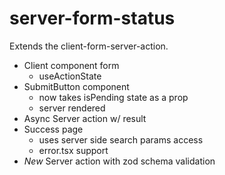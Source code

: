 # server-form-status

Extends the client-form-server-action.

- Client component form
    - useActionState
- SubmitButton component
    - now takes isPending state as a prop
    - server rendered
- Async Server action w/ result
- Success page
    - uses server side search params access
    - error.tsx support
- *New* Server action with zod schema validation
